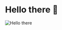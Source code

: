 <!--
**Grandnainconnu/grandnainconnu** is a ✨ _special_ ✨ repository because its `README.md` (this file) appears on your GitHub profile.

Here are some ideas to get you started:

- 🔭 I’m currently working on ...
- 🌱 I’m currently learning ...
- 👯 I’m looking to collaborate on ...
- 🤔 I’m looking for help with ...
- 💬 Ask me about ...
- 📫 How to reach me: ...
- 😄 Pronouns: ...
- ⚡ Fun fact: ...
-->

<p align="center">
  <h1>Hello there 👋</h1>
  <img src="https://thumbs.gfycat.com/BeneficialShamelessAmphiuma-max-1mb.gif?raw=true" alt="Hello there"/>
</p>
